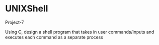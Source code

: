 # UNIXShell
Project-7

Using C, design a shell program that takes in user commands/inputs and executes each command as a separate process
